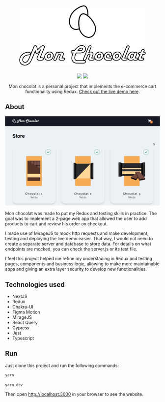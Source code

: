 <h1 align="center">
	<img src="./.github/logo.png"/>
</h1>

<p align="center">
<img src="https://vercelbadge.vercel.app/api/Juniorr452/mon-chocolat"/> <img src="https://img.shields.io/badge/License-MIT-blue.svg"/>
</p>

<p align="center">Mon chocolat is a personal project that implements the e-commerce cart functionality using Redux. <a href="https://mon-chocolat-juniorr452.vercel.app/" rel="noopener noreferrer">Check out the live demo here</a>.

## About  

<p align="center">
  <img src="./.github/monchocolat.gif"/>
</p>

Mon chocolat was made to put my Redux and testing skills in practice. The goal was to implement a 2-page web app that allowed the user to add products to cart and review his order on checkout.

I made use of MirageJS to mock http requests and make development, testing and deploying the live demo easier. That way, I would not need to create a separate server and database to store data. For details on what endpoints are mocked, you can check the server.js or its test file. 

I feel this project helped me refine my understading in Redux and testing pages, components and business logic, allowing to make more maintainable apps and giving an extra layer security to develop new functionalities.

## Technologies used

* NextJS
* Redux
* Chakra-UI
* Figma Motion
* MirageJS
* React Query
* Cypress
* Jest
* Typescript

## Run

Just clone this project and run the following commands:

```
yarn

yarn dev
```

Then open [http://localhost:3000](http://localhost:3000) in your browser to see the website.